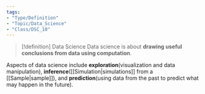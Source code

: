 ```yaml
---
tags:
- "Type/Definition"
- "Topic/Data_Science"
- "Class/DSC_10"
---
```


> [!definition] Data Science
> Data science is about **drawing useful conclusions from data using computation**.  

Aspects of data science include **exploration**(visualization and data manipulation), **inference**([[Simulation|simulations]] from a [[Sample|sample]]), and **prediction**(using data from the past to predict what may happen in the future).
